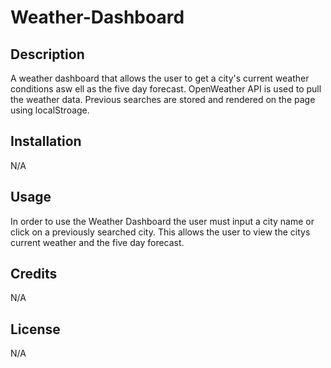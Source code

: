 # Weather-Dashboard

## Description
A weather dashboard that allows the user to get a city's current weather conditions asw ell as the five day forecast. OpenWeather API is used to pull the weather data. Previous searches are stored and rendered on the page using localStroage. 

## Installation
N/A

## Usage
In order to use the Weather Dashboard the user must input a city name or click on a previously searched city. This allows the user to view the citys current weather and the five day forecast. 

## Credits
N/A

## License
N/A